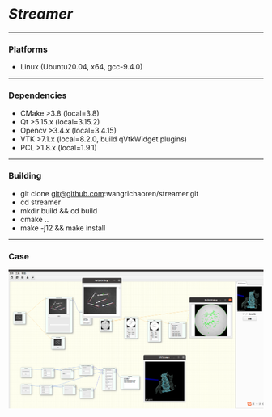 # **_Streamer_**

---

### Platforms

* Linux (Ubuntu20.04, x64, gcc-9.4.0)

---

### Dependencies

* CMake >3.8 (local=3.8)
* Qt >5.15.x  (local=3.15.2)
* Opencv >3.4.x  (local=3.4.15)
* VTK >7.1.x  (local=8.2.0, build qVtkWidget plugins)
* PCL >1.8.x  (local=1.9.1)

---

### Building

* git clone git@github.com:wangrichaoren/streamer.git
* cd streamer
* mkdir build && cd build
* cmake ..
* make -j12 && make install

---

### Case

![case.png](doc%2Fcase.png)